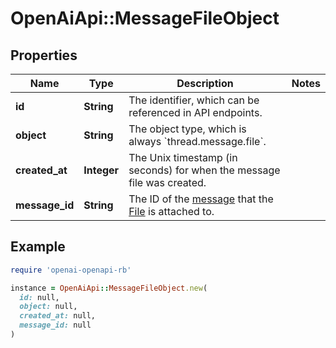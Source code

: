 # OpenAiApi::MessageFileObject

## Properties

| Name | Type | Description | Notes |
| ---- | ---- | ----------- | ----- |
| **id** | **String** | The identifier, which can be referenced in API endpoints. |  |
| **object** | **String** | The object type, which is always &#x60;thread.message.file&#x60;. |  |
| **created_at** | **Integer** | The Unix timestamp (in seconds) for when the message file was created. |  |
| **message_id** | **String** | The ID of the [message](/docs/api-reference/messages) that the [File](/docs/api-reference/files) is attached to. |  |

## Example

```ruby
require 'openai-openapi-rb'

instance = OpenAiApi::MessageFileObject.new(
  id: null,
  object: null,
  created_at: null,
  message_id: null
)
```

